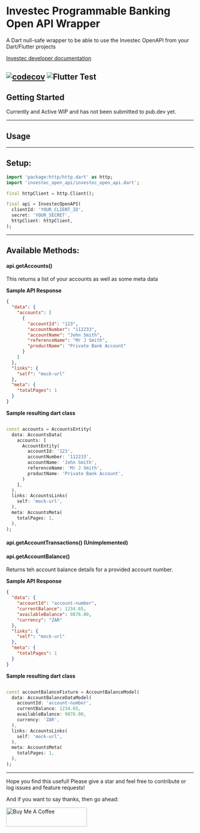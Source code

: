 # Investec Programmable Banking Open API Wrapper

A Dart null-safe wrapper to be able to use the Investec OpenAPI from your Dart/Flutter projects

[Investec developer documentation](https://developer.investec.com/programmable-banking/#programmable-banking)

[![codecov](https://codecov.io/gh/RemeJuan/investec_open_api_dart/branch/master/graph/badge.svg?token=3T9DEDF1VT)](https://codecov.io/gh/RemeJuan/investec_open_api_dart)
![Flutter Test](https://github.com/RemeJuan/investec_open_api_dart/workflows/Flutter%20Test/badge.svg?branch=master)
---

## Getting Started

Currently and Active WIP and has not been submitted to pub.dev yet.

---

## Usage

---

## Setup:

```dart
import 'package:http/http.dart' as http;
import 'investec_open_api/investec_open_api.dart';

final httpClient = http.Client();

final api = InvestecOpenAPI(
  clientId: 'YOUR_CLIENT_ID',
  secret: 'YOUR_SECRET',
  httpClient: httpClient,
);
```

---

## Available Methods:

#### api.getAccounts()

This returns a list of your accounts as well as some meta data

**Sample API Response**

```json
{
  "data": {
    "accounts": [
      {
        "accountId": "123",
        "accountNumber": "112233",
        "accountName": "John Smith",
        "referenceName": "Mr J Smith",
        "productName": "Private Bank Account"
      }
    ]
  },
  "links": {
    "self": "mock-url"
  },
  "meta": {
    "totalPages": 1
  }
}
```

**Sample resulting dart class**

```dart

const accounts = AccountsEntity(
  data: AccountsData(
    accounts: [
      AccountEntity(
        accountId: '123',
        accountNumber: '112233',
        accountName: 'John Smith',
        referenceName: 'Mr J Smith',
        productName: 'Private Bank Account',
      )
    ],
  ),
  links: AccountsLinks(
    self: 'mock-url',
  ),
  meta: AccountsMeta(
    totalPages: 1,
  ),
);
```

#### api.getAccountTransactions() (Unimplemented)

#### api.getAccountBalance()

Returns teh account balance details for a provided account number.

**Sample API Response**

```json
{
  "data": {
    "accountId": "account-number",
    "currentBalance": 1234.65,
    "availableBalance": 9876.00,
    "currency": "ZAR"
  },
  "links": {
    "self": "mock-url"
  },
  "meta": {
    "totalPages": 1
  }
}
```

**Sample resulting dart class**

```dart

const accountBalanceFixture = AccountBalanceModel(
  data: AccountBalanceDataModel(
    accountId: 'account-number',
    currentBalance: 1234.65,
    availableBalance: 9876.00,
    currency: 'ZAR',
  ),
  links: AccountsLinks(
    self: 'mock-url',
  ),
  meta: AccountsMeta(
    totalPages: 1,
  ),
);
```

---

Hope you find this useful! Please give a star and feel free to contribute or log issues and feature requests!

And if you want to say thanks, then go ahead:

<a href="https://www.buymeacoffee.com/remelehane" target="_blank"><img src="https://cdn.buymeacoffee.com/buttons/default-red.png" alt="Buy Me A Coffee" style="height: 51px !important;width: 217px !important;" ></a>

